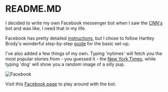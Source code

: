 # README.MD

I decided to write my own Facebook messenger bot when I saw the [CNN's](http://digiday.com/publishers/one-month-cnn-learned-facebook-messenger-bots/) bot and was like, I need that in my life.

Facebook has pretty detailed [instructions](https://developers.facebook.com/docs/messenger-platform/send-api-reference/text-message), but I chose to follow Hartley Brody's wonderful step-by-step [guide](https://blog.hartleybrody.com/fb-messenger-bot/) for the basic set-up.

I've also added a few things of my own. Typing 'nytimes' will fetch you the most popular stories from - you guessed it - the [New York Times](https://developer.nytimes.com/), while typing 'dog' will show you a random image of a silly pup.

![Facebook](https://cloud.githubusercontent.com/assets/19495798/17996646/28891e90-6b38-11e6-80ea-d19d635c8370.png)

Visit this [Facebook page](https://www.facebook.com/honculturebot) to play around with the bot.
